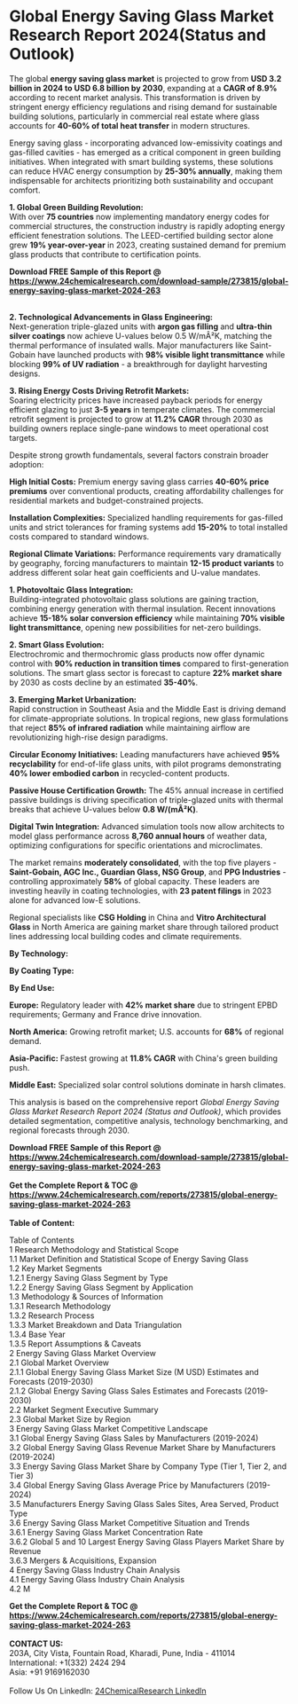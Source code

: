 <h1>Global Energy Saving Glass Market Research Report 2024(Status and Outlook)</h1><p>The global <strong>energy saving glass market</strong> is projected to grow from <strong>USD 3.2 billion in 2024 to USD 6.8 billion by 2030</strong>, expanding at a <strong>CAGR of 8.9%</strong> according to recent market analysis. This transformation is driven by stringent energy efficiency regulations and rising demand for sustainable building solutions, particularly in commercial real estate where glass accounts for <strong>40-60% of total heat transfer</strong> in modern structures.</p><p>Energy saving glass - incorporating advanced low-emissivity coatings and gas-filled cavities - has emerged as a critical component in green building initiatives. When integrated with smart building systems, these solutions can reduce HVAC energy consumption by <strong>25-30% annually</strong>, making them indispensable for architects prioritizing both sustainability and occupant comfort.</p><p><strong>1. Global Green Building Revolution:</strong><br>
With over <strong>75 countries</strong> now implementing mandatory energy codes for commercial structures, the construction industry is rapidly adopting energy efficient fenestration solutions. The LEED-certified building sector alone grew <strong>19% year-over-year</strong> in 2023, creating sustained demand for premium glass products that contribute to certification points.</p><div><b>Download FREE Sample of this Report @ 
            <a href="https://www.24chemicalresearch.com/download-sample/273815/global-energy-saving-glass-market-2024-263">
            https://www.24chemicalresearch.com/download-sample/273815/global-energy-saving-glass-market-2024-263</a></b></div><br><p><strong>2. Technological Advancements in Glass Engineering:</strong><br>
Next-generation triple-glazed units with <strong>argon gas filling</strong> and <strong>ultra-thin silver coatings</strong> now achieve U-values below 0.5 W/mÂ²K, matching the thermal performance of insulated walls. Major manufacturers like Saint-Gobain have launched products with <strong>98% visible light transmittance</strong> while blocking <strong>99% of UV radiation</strong> - a breakthrough for daylight harvesting designs.</p><p><strong>3. Rising Energy Costs Driving Retrofit Markets:</strong><br>
Soaring electricity prices have increased payback periods for energy efficient glazing to just <strong>3-5 years</strong> in temperate climates. The commercial retrofit segment is projected to grow at <strong>11.2% CAGR</strong> through 2030 as building owners replace single-pane windows to meet operational cost targets.</p><p>Despite strong growth fundamentals, several factors constrain broader adoption:</p><p><strong>High Initial Costs:</strong> Premium energy saving glass carries <strong>40-60% price premiums</strong> over conventional products, creating affordability challenges for residential markets and budget-constrained projects.</p><p><strong>Installation Complexities:</strong> Specialized handling requirements for gas-filled units and strict tolerances for framing systems add <strong>15-20%</strong> to total installed costs compared to standard windows.</p><p><strong>Regional Climate Variations:</strong> Performance requirements vary dramatically by geography, forcing manufacturers to maintain <strong>12-15 product variants</strong> to address different solar heat gain coefficients and U-value mandates.</p><p><strong>1. Photovoltaic Glass Integration:</strong><br>
Building-integrated photovoltaic glass solutions are gaining traction, combining energy generation with thermal insulation. Recent innovations achieve <strong>15-18% solar conversion efficiency</strong> while maintaining <strong>70% visible light transmittance</strong>, opening new possibilities for net-zero buildings.</p><p><strong>2. Smart Glass Evolution:</strong><br>
Electrochromic and thermochromic glass products now offer dynamic control with <strong>90% reduction in transition times</strong> compared to first-generation solutions. The smart glass sector is forecast to capture <strong>22% market share</strong> by 2030 as costs decline by an estimated <strong>35-40%</strong>.</p><p><strong>3. Emerging Market Urbanization:</strong><br>
Rapid construction in Southeast Asia and the Middle East is driving demand for climate-appropriate solutions. In tropical regions, new glass formulations that reject <strong>85% of infrared radiation</strong> while maintaining airflow are revolutionizing high-rise design paradigms.</p><p><strong>Circular Economy Initiatives:</strong> Leading manufacturers have achieved <strong>95% recyclability</strong> for end-of-life glass units, with pilot programs demonstrating <strong>40% lower embodied carbon</strong> in recycled-content products.</p><p><strong>Passive House Certification Growth:</strong> The 45% annual increase in certified passive buildings is driving specification of triple-glazed units with thermal breaks that achieve U-values below <strong>0.8 W/(mÂ²K)</strong>.</p><p><strong>Digital Twin Integration:</strong> Advanced simulation tools now allow architects to model glass performance across <strong>8,760 annual hours</strong> of weather data, optimizing configurations for specific orientations and microclimates.</p><p>The market remains <strong>moderately consolidated</strong>, with the top five players - <strong>Saint-Gobain, AGC Inc., Guardian Glass, NSG Group</strong>, and <strong>PPG Industries</strong> - controlling approximately <strong>58%</strong> of global capacity. These leaders are investing heavily in coating technologies, with <strong>23 patent filings</strong> in 2023 alone for advanced low-E solutions.</p><p>Regional specialists like <strong>CSG Holding</strong> in China and <strong>Vitro Architectural Glass</strong> in North America are gaining market share through tailored product lines addressing local building codes and climate requirements.</p><p><strong>By Technology:</strong></p><p><strong>By Coating Type:</strong></p><p><strong>By End Use:</strong></p><p><strong>Europe:</strong> Regulatory leader with <strong>42% market share</strong> due to stringent EPBD requirements; Germany and France drive innovation.</p><p><strong>North America:</strong> Growing retrofit market; U.S. accounts for <strong>68%</strong> of regional demand.</p><p><strong>Asia-Pacific:</strong> Fastest growing at <strong>11.8% CAGR</strong> with China's green building push.</p><p><strong>Middle East:</strong> Specialized solar control solutions dominate in harsh climates.</p><p>This analysis is based on the comprehensive report <em>Global Energy Saving Glass Market Research Report 2024 (Status and Outlook)</em>, which provides detailed segmentation, competitive analysis, technology benchmarking, and regional forecasts through 2030.</p><div><b>Download FREE Sample of this Report @ 
            <a href="https://www.24chemicalresearch.com/download-sample/273815/global-energy-saving-glass-market-2024-263">
            https://www.24chemicalresearch.com/download-sample/273815/global-energy-saving-glass-market-2024-263</a></b></div><br><div><b>Get the Complete Report & TOC @ 
            <a href="https://www.24chemicalresearch.com/reports/273815/global-energy-saving-glass-market-2024-263">
            https://www.24chemicalresearch.com/reports/273815/global-energy-saving-glass-market-2024-263</a></b></div><br>
            <b>Table of Content:</b><p>Table of Contents<br />
1 Research Methodology and Statistical Scope<br />
1.1 Market Definition and Statistical Scope of Energy Saving Glass<br />
1.2 Key Market Segments<br />
1.2.1 Energy Saving Glass Segment by Type<br />
1.2.2 Energy Saving Glass Segment by Application<br />
1.3 Methodology & Sources of Information<br />
1.3.1 Research Methodology<br />
1.3.2 Research Process<br />
1.3.3 Market Breakdown and Data Triangulation<br />
1.3.4 Base Year<br />
1.3.5 Report Assumptions & Caveats<br />
2 Energy Saving Glass Market Overview<br />
2.1 Global Market Overview<br />
2.1.1 Global Energy Saving Glass Market Size (M USD) Estimates and Forecasts (2019-2030)<br />
2.1.2 Global Energy Saving Glass Sales Estimates and Forecasts (2019-2030)<br />
2.2 Market Segment Executive Summary<br />
2.3 Global Market Size by Region<br />
3 Energy Saving Glass Market Competitive Landscape<br />
3.1 Global Energy Saving Glass Sales by Manufacturers (2019-2024)<br />
3.2 Global Energy Saving Glass Revenue Market Share by Manufacturers (2019-2024)<br />
3.3 Energy Saving Glass Market Share by Company Type (Tier 1, Tier 2, and Tier 3)<br />
3.4 Global Energy Saving Glass Average Price by Manufacturers (2019-2024)<br />
3.5 Manufacturers Energy Saving Glass Sales Sites, Area Served, Product Type<br />
3.6 Energy Saving Glass Market Competitive Situation and Trends<br />
3.6.1 Energy Saving Glass Market Concentration Rate<br />
3.6.2 Global 5 and 10 Largest Energy Saving Glass Players Market Share by Revenue<br />
3.6.3 Mergers & Acquisitions, Expansion<br />
4 Energy Saving Glass Industry Chain Analysis<br />
4.1 Energy Saving Glass Industry Chain Analysis<br />
4.2 M</p><div><b>Get the Complete Report & TOC @ 
            <a href="https://www.24chemicalresearch.com/reports/273815/global-energy-saving-glass-market-2024-263">
            https://www.24chemicalresearch.com/reports/273815/global-energy-saving-glass-market-2024-263</a></b></div><br><b>CONTACT US:</b><br>
            203A, City Vista, Fountain Road, Kharadi, Pune, India - 411014<br>
            International: +1(332) 2424 294<br>
            Asia: +91 9169162030 <br><br>
            Follow Us On LinkedIn: <a href="https://www.linkedin.com/company/24chemicalresearch/">24ChemicalResearch LinkedIn</a>